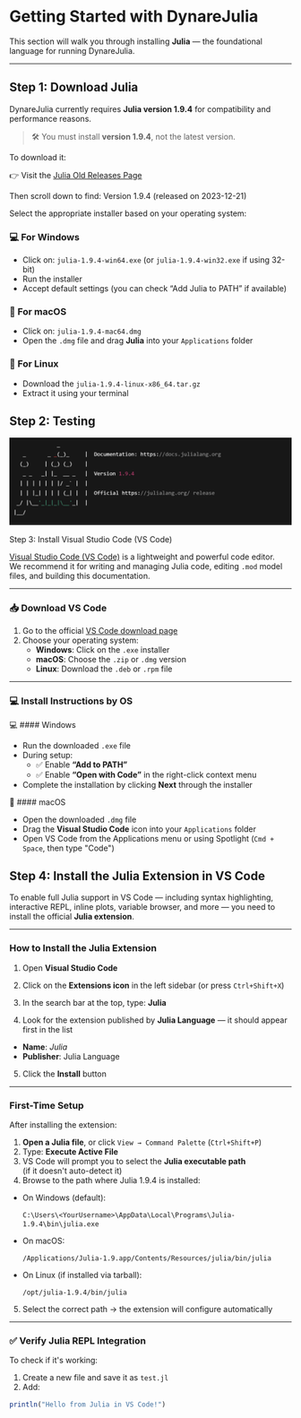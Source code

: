 # Getting Started with DynareJulia

This section will walk you through installing **Julia** — the foundational language for running DynareJulia.

---

## Step 1: Download Julia

DynareJulia currently requires **Julia version 1.9.4** for compatibility and performance reasons.

> 🛠️ You must install **version 1.9.4**, not the latest version.

To download it:

👉 Visit the [Julia Old Releases Page](https://julialang.org/downloads/oldreleases/)

Then scroll down to find: 
Version 1.9.4 (released on 2023-12-21)

Select the appropriate installer based on your operating system:

### 💻 For Windows
- Click on: `julia-1.9.4-win64.exe` (or `julia-1.9.4-win32.exe` if using 32-bit)
- Run the installer
- Accept default settings (you can check “Add Julia to PATH” if available)

### 🍎 For macOS
- Click on: `julia-1.9.4-mac64.dmg`
- Open the `.dmg` file and drag **Julia** into your `Applications` folder

### 🐧 For Linux
- Download the `julia-1.9.4-linux-x86_64.tar.gz`
- Extract it using your terminal

## Step 2: Testing

![Julia 1.9.4 Download Section](julia.png)


Step 3: Install Visual Studio Code (VS Code)

[Visual Studio Code (VS Code)](https://code.visualstudio.com/) is a lightweight and powerful code editor.  
We recommend it for writing and managing Julia code, editing `.mod` model files, and building this documentation.

---

### 📥 Download VS Code

1. Go to the official [VS Code download page](https://code.visualstudio.com/Download)
2. Choose your operating system:
   - **Windows**: Click on the `.exe` installer
   - **macOS**: Choose the `.zip` or `.dmg` version
   - **Linux**: Download the `.deb` or `.rpm` file

---

### 💻 Install Instructions by OS

💻 #### Windows

- Run the downloaded `.exe` file
- During setup:
  - ✅ Enable **“Add to PATH”**
  - ✅ Enable **“Open with Code”** in the right-click context menu
- Complete the installation by clicking **Next** through the installer

🍎 #### macOS

- Open the downloaded `.dmg` file
- Drag the **Visual Studio Code** icon into your `Applications` folder
- Open VS Code from the Applications menu or using Spotlight (`Cmd + Space`, then type "Code")


## Step 4: Install the Julia Extension in VS Code

To enable full Julia support in VS Code — including syntax highlighting, interactive REPL, inline plots, variable browser, and more — you need to install the official **Julia extension**.

---

### How to Install the Julia Extension

1. Open **Visual Studio Code**
2. Click on the **Extensions icon** in the left sidebar (or press `Ctrl+Shift+X`)
3. In the search bar at the top, type: **Julia**

4. Look for the extension published by **Julia Language** — it should appear first in the list

- **Name**: *Julia*
- **Publisher**: Julia Language

5. Click the **Install** button

---

### First-Time Setup

After installing the extension:

1. **Open a Julia file**, or click `View → Command Palette` (`Ctrl+Shift+P`)
2. Type: **Execute Active File**
3. VS Code will prompt you to select the **Julia executable path**  
(if it doesn't auto-detect it)
4. Browse to the path where Julia 1.9.4 is installed:

- On Windows (default):

  ```
  C:\Users\<YourUsername>\AppData\Local\Programs\Julia-1.9.4\bin\julia.exe
  ```

- On macOS:

  ```
  /Applications/Julia-1.9.app/Contents/Resources/julia/bin/julia
  ```

- On Linux (if installed via tarball):

  ```
  /opt/julia-1.9.4/bin/julia
  ```

5. Select the correct path → the extension will configure automatically

---

### ✅ Verify Julia REPL Integration

To check if it's working:

1. Create a new file and save it as `test.jl`
2. Add:

```julia
println("Hello from Julia in VS Code!")



